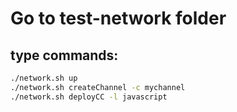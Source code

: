 # Go to test-network folder 
## type commands:
```bash
./network.sh up
./network.sh createChannel -c mychannel
./network.sh deployCC -l javascript
```
